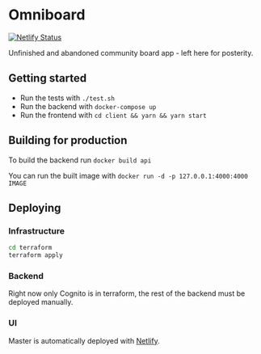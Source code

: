 # Omniboard

[![Netlify Status](https://api.netlify.com/api/v1/badges/330b50a1-8198-495f-91f2-b8d2cee0f916/deploy-status)](https://app.netlify.com/sites/omniboard/deploys)

Unfinished and abandoned community board app - left here for posterity.

## Getting started

- Run the tests with `./test.sh`
- Run the backend with `docker-compose up`
- Run the frontend with `cd client && yarn && yarn start`

## Building for production

To build the backend run `docker build api`

You can run the built image with `docker run -d -p 127.0.0.1:4000:4000 IMAGE`

## Deploying

### Infrastructure

```sh
cd terraform
terraform apply
```

### Backend

Right now only Cognito is in terraform, the rest of the backend must be deployed manually.

### UI

Master is automatically deployed with [Netlify](http://netlify.com).
